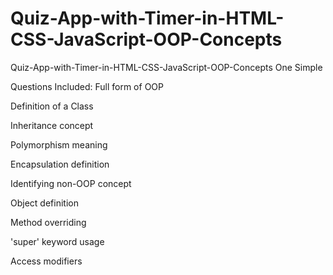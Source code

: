 # Quiz-App-with-Timer-in-HTML-CSS-JavaScript-OOP-Concepts
Quiz-App-with-Timer-in-HTML-CSS-JavaScript-OOP-Concepts One Simple


Questions Included:
Full form of OOP

Definition of a Class

Inheritance concept

Polymorphism meaning

Encapsulation definition

Identifying non-OOP concept

Object definition

Method overriding

'super' keyword usage

Access modifiers


